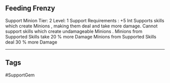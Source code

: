 ## Feeding Frenzy
Support
Minion
Tier: 2
Level: 1
Support Requirements : +5 Int
Supports skills which create Minions , making them deal and take more damage. Cannot support skills which create undamageable Minions .
Minions from Supported Skills take 20 % more Damage
Minions from Supported Skills deal 30 % more Damage

---
## Tags
#SupportGem

